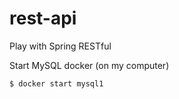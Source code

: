 # rest-api
Play with Spring RESTful

  Start MySQL docker (on my computer)
  ```bash
  $ docker start mysql1
  ``` 
